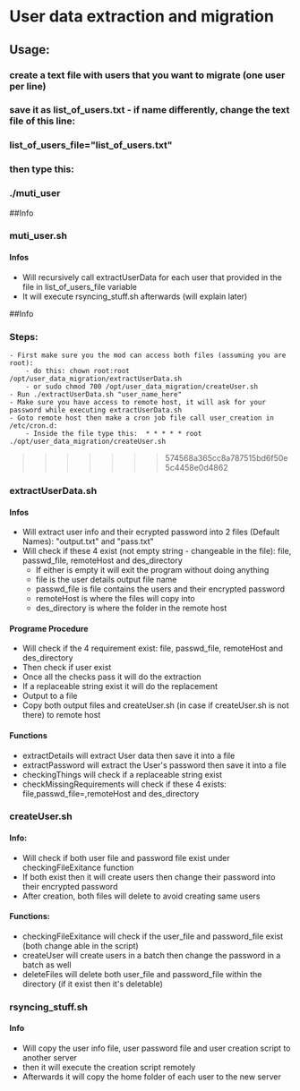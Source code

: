 # User data extraction and migration

## Usage:
### create a text file with users that you want to migrate (one user per line)
### save it as list_of_users.txt - if name differently, change the text file of this line:
### list_of_users_file="list_of_users.txt"
### then type this:
### ./muti_user
##Info

### muti_user.sh
#### Infos
- Will recursively call extractUserData for each user that provided in the file in list_of_users_file variable
- It will execute rsyncing_stuff.sh afterwards (will explain later)

##Info
### Steps:
	- First make sure you the mod can access both files (assuming you are root):
		- do this: chown root:root /opt/user_data_migration/extractUserData.sh
		- or sudo chmod 700 /opt/user_data_migration/createUser.sh
	- Run ./extractUserData.sh "user_name_here"
	- Make sure you have access to remote host, it will ask for your password while executing extractUserData.sh
	- Goto remote host then make a cron job file call user_creation in /etc/cron.d:
		- Inside the file type this:  * * * * * root ./opt/user_data_migration/createUser.sh
>>>>>>> 574568a365cc8a787515bd6f50e5c4458e0d4862
### extractUserData.sh
#### Infos
- Will extract user info and their ecrypted password into 2 files (Default Names): "output.txt" and "pass.txt"
- Will check if these 4 exist (not empty string - changeable in the file): file, passwd_file, remoteHost and des\_directory
	- If either is empty it will exit the program without doing anything
	- file is the user details output file name
	- passwd_file is file contains the users and their encrypted password
	- remoteHost is where the files will copy into
	- des_directory is where the folder in the remote host

#### Programe Procedure
- Will check if the 4 requirement exist: file, passwd_file, remoteHost and des\_directory
- Then check if user exist
- Once all the checks pass it will do the extraction
- If a replaceable string exist it will do the replacement
- Output to a file
- Copy both output files and createUser.sh (in case if createUser.sh is not there) to remote host

#### Functions
- extractDetails will extract User data then save it into a file
- extractPassword will extract the User's password then save it into a file
- checkingThings will check if a replaceable string exist
- checkMissingRequirements will check if these 4 exists: file,passwd_file=,remoteHost and des\_directory


### createUser.sh
#### Info:
- Will check if both user file and password file exist under checkingFileExitance function
- If both exist then it will create users then change their password into their encrypted password
- After creation, both files will delete to avoid creating same users


#### Functions:
- checkingFileExitance will check if the user_file and password\_file exist (both change able in the script)
- createUser will create users in a batch then change the password in a batch as well
- deleteFiles will delete both user_file and password\_file within the directory (if it exist then it's deletable)
### rsyncing_stuff.sh
#### Info
- Will copy the user info file, user password file and user creation script to another server
- then it will execute the creation script remotely
- Afterwards it will copy the home folder of each user to the new server
